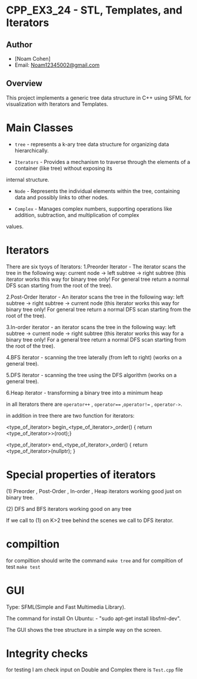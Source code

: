 # CPP_EX3_24 - STL, Templates, and Iterators


## Author
- [Noam Cohen]
- Email: Noam12345002@gmail.com

## Overview
This project implements a generic tree data structure in C++ using SFML for visualization
with Iterators and Templates.


# Main Classes

- `tree` -  represents a k-ary tree data structure for organizing data hierarchically.

- `Iterators` - Provides a mechanism to traverse through the elements of a container (like tree) without exposing its 

internal structure.

- `Node` - Represents the individual elements within the tree, containing data and possibly links to other nodes.

- `Complex` - Manages complex numbers, supporting operations like addition, subtraction, and multiplication of complex 

values.


# Iterators
There are six tyoys of Iterators:
1.Preorder Iterator - The iterator scans the tree in the following way: current node -> left subtree -> right subtree (this iterator works this way for binary tree only! For general tree return a normal DFS scan starting from the root of the tree).


2.Post-Order Iterator - An iterator scans the tree in the following way: left subtree -> right subtree -> current node (this iterator works this way for binary tree only! For general tree return a normal DFS scan starting from the root of the tree).


3.In-order iterator - an iterator scans the tree in the following way: left subtree -> current node -> right subtree (this iterator works this way for a binary tree only! For a general tree return a normal DFS scan starting from the root of the tree).


4.BFS iterator - scanning the tree laterally (from left to right) (works on a general tree).


5.DFS iterator - scanning the tree using the DFS algorithm (works on a general tree).


6.Heap iterator - transforming a binary tree into a minimum heap


in all Iterators there are `operator++` , `operator==` ,`operator!=` , `operator->`.

in addition in tree there are two function for iterators:

<type_of_iterator> begin_<type_of_iterator>_order() { return <type_of_iterator>>(root);}

<type_of_iterator> end_<type_of_iterator>_order() { return <type_of_iterator>(nullptr); }

# Special properties of iterators

(1) Preorder , Post-Order , In-order , Heap iterators working good just on binary tree.

(2) DFS and BFS iterators working good on any tree

If we call to (1) on K>2 tree behind the scenes we call to DFS iterator.


# compiltion
for compiltion should write the command `make tree` 
and for compiltion of test `make test`


# GUI 

Type: SFML(Simple and Fast Multimedia Library).

The command for install On Ubuntu: - "sudo apt-get install libsfml-dev".

The GUI shows the tree structure in a simple way on the screen.


# Integrity checks

for testing I am check input on Double and Complex there is `Test.cpp` file


